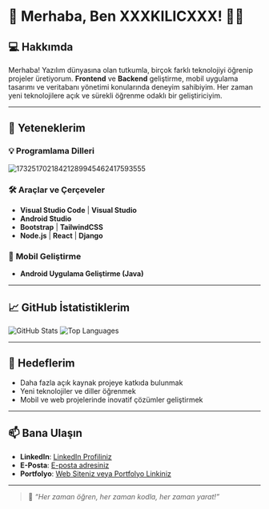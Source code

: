 # 🌟 **Merhaba, Ben XXXKILICXXX!** 👨‍💻

## 💻 **Hakkımda**
Merhaba! Yazılım dünyasına olan tutkumla, birçok farklı teknolojiyi öğrenip projeler üretiyorum. **Frontend** ve **Backend** geliştirme, mobil uygulama tasarımı ve veritabanı yönetimi konularında deneyim sahibiyim. Her zaman yeni teknolojilere açık ve sürekli öğrenme odaklı bir geliştiriciyim.

---

## 🚀 **Yeteneklerim**

### 💡 **Programlama Dilleri**
![17325170218421289945462417593555](https://github.com/user-attachments/assets/e547382c-77cd-48cc-866b-c6ce3a54a65c)


### 🛠 **Araçlar ve Çerçeveler**
- **Visual Studio Code** | **Visual Studio**
- **Android Studio**
- **Bootstrap** | **TailwindCSS**
- **Node.js** | **React** | **Django**

### 📱 **Mobil Geliştirme**
- **Android Uygulama Geliştirme (Java)**

---

## 📈 **GitHub İstatistiklerim**
![GitHub Stats](https://github-readme-stats.vercel.app/api?username=YourGitHubUsername&show_icons=true&theme=radical)
![Top Languages](https://github-readme-stats.vercel.app/api/top-langs/?username=YourGitHubUsername&layout=compact&theme=radical)

---

## 🎯 **Hedeflerim**
- Daha fazla açık kaynak projeye katkıda bulunmak
- Yeni teknolojiler ve diller öğrenmek
- Mobil ve web projelerinde inovatif çözümler geliştirmek

---

## 📫 **Bana Ulaşın**
- **LinkedIn**: [LinkedIn Profiliniz](#)
- **E-Posta**: [E-posta adresiniz](#)
- **Portfolyo**: [Web Siteniz veya Portfolyo Linkiniz](#)

---

> 🌟 *“Her zaman öğren, her zaman kodla, her zaman yarat!”*
